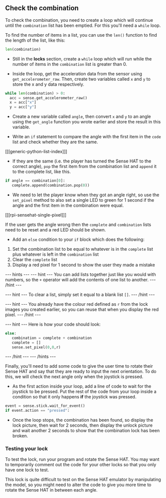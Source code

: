 ## Check the combination

To check the combination, you need to create a loop which will continue until the `combination` list has been emptied. For this you'll need a `while` loop.

To find the number of items in a list, you can use the `len()` function to find the length of the list, like this:

```python
len(combination)
```

+ Still in the **locks** section, create a `while` loop which will run while the number of items in the `combination` list is greater than 0.

+ Inside the loop, get the acceleration data from the sensor using `get_accelerometer_raw`. Then, create two variables called `x` and `y` to store the x and y data respectively.

```python
while len(combination) > 0:
  acc = sense.get_accelerometer_raw()
  x = acc["x"]
  y = acc["y"]
```

+ Create a new variable called `angle`, then convert `x` and `y` to an angle using the `get_angle` function you wrote earlier and store the result in this variable.

+ Write an `if` statement to compare the angle with the first item in the `code` list and check whether they are the same.

[[[generic-python-list-index]]]

+ If they are the same (i.e. the player has turned the Sense HAT to the correct angle), `pop` the first item from the combination list and `append` it to the complete list, like this.

```python
if angle == combination[0]:
   complete.append(combination.pop(0))
```

+ We need to let the player know when they got an angle right, so use the `set_pixel` method to also set a single LED to green for 1 second if the angle and the first item in the combination were equal.

[[[rpi-sensehat-single-pixel]]]

If the user gets the angle wrong then the `complete` and `combination` lists need to be reset and a red LED should be shown.

+ Add an `else` condition to your `if` block which does the following:

1. Set the combination list to be equal to whatever is in the `complete` list plus whatever is left in the `combination` list
1. Clear the `complete` list
1. Display a red pixel for 1 second to show the user they made a mistake

--- hints ---
--- hint ---
You can add lists together just like you would with numbers, so the `+` operator will add the contents of one list to another.
--- /hint ---

--- hint ---
To clear a list, simply set it equal to a blank list `[]`.
--- /hint ---

--- hint ---
You already have the colour red defined as `r` from the lock images you created earlier, so you can reuse that when you display the red pixel.
--- /hint ---

--- hint ---
Here is how your code should look:

```python
else:
   combination = complete + combination
   complete = []
   sense.set_pixel(0,0,r)
```
--- /hint ---
--- /hints ---

Finally, you'll need to add some code to give the user time to rotate their Sense HAT and say that they are ready to input the next orientation. To do this, we will check the next angle only when the joystick is pressed.

+ As the first action inside your loop, add a line of code to wait for the joystick to be pressed. Put the rest of the code from your loop inside a condition so that it only happens **if** the joystick was pressed.

```python
event = sense.stick.wait_for_event()
if event.action == "pressed":
```

+ Once the loop stops, the combination has been found, so display the lock picture, then wait for 2 seconds, then display the unlock picture and wait another 2 seconds to show that the combination lock has been broken.

### Testing your lock
To test the lock, run your program and rotate the Sense HAT. You may want to temporarily comment out the code for your other locks so that you only have one lock to test.

This lock is quite difficult to test on the Sense HAT emulator by manipulating the model, so you might need to alter the code to give you more time to rotate the Sense HAT in between each angle.
